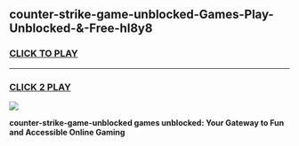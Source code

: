 
## counter-strike-game-unblocked-Games-Play-Unblocked-&-Free-hl8y8
<h3>
<a href="https://premium76.site?title=counter-strike-game-unblocked&ref=24A">CLICK TO PLAY</a></h3>
<hr>

<h3>
<a href="https://premium76.site?title=counter-strike-game-unblocked&ref=24A">CLICK 2 PLAY</a>
  
</h3>

<a href="https://premium76.site?title=counter-strike-game-unblocked&ref=24A"><img src="https://clearcache.store/games.png"></a>


**counter-strike-game-unblocked games unblocked: Your Gateway to Fun and Accessible Online Gaming**
